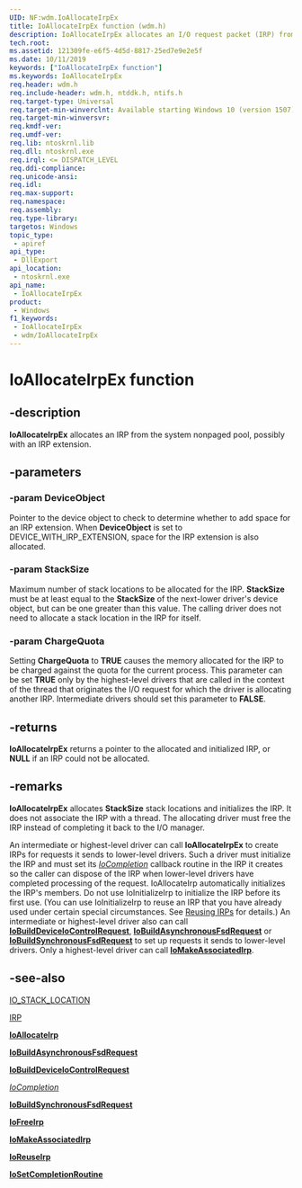 ```yaml
---
UID: NF:wdm.IoAllocateIrpEx
title: IoAllocateIrpEx function (wdm.h)
description: IoAllocateIrpEx allocates an I/O request packet (IRP) from
tech.root: 
ms.assetid: 121309fe-e6f5-4d5d-8817-25ed7e9e2e5f
ms.date: 10/11/2019
keywords: ["IoAllocateIrpEx function"]
ms.keywords: IoAllocateIrpEx
req.header: wdm.h
req.include-header: wdm.h, ntddk.h, ntifs.h
req.target-type: Universal
req.target-min-winverclnt: Available starting Windows 10 (version 1507)
req.target-min-winversvr: 
req.kmdf-ver: 
req.umdf-ver: 
req.lib: ntoskrnl.lib
req.dll: ntoskrnl.exe
req.irql: <= DISPATCH_LEVEL
req.ddi-compliance: 
req.unicode-ansi: 
req.idl: 
req.max-support: 
req.namespace: 
req.assembly: 
req.type-library: 
targetos: Windows
topic_type:
 - apiref
api_type:
 - DllExport
api_location:
 - ntoskrnl.exe
api_name:
 - IoAllocateIrpEx
product:
 - Windows
f1_keywords:
 - IoAllocateIrpEx
 - wdm/IoAllocateIrpEx
---
```


# IoAllocateIrpEx function


## -description

**IoAllocateIrpEx** allocates an IRP from the system nonpaged pool, possibly with an IRP extension.

## -parameters

### -param DeviceObject

Pointer to the device object to check to determine whether to add space for an IRP extension. When **DeviceObject** is set to DEVICE_WITH_IRP_EXTENSION, space for the IRP extension is also allocated.

### -param StackSize

Maximum number of stack locations to be allocated for the IRP. **StackSize** must be at least equal to the **StackSize** of the next-lower driver's device object, but can be one greater than this value. The calling driver does not need to allocate a stack location in the IRP for itself.

### -param ChargeQuota

Setting **ChargeQuota** to **TRUE** causes the memory allocated for the IRP to be charged against the quota for the current process. This parameter can be set **TRUE** only by the highest-level drivers that are called in the context of the thread that originates the I/O request for which the driver is allocating another IRP. Intermediate drivers should set this parameter to **FALSE**.

## -returns

**IoAllocateIrpEx** returns a pointer to the allocated and initialized IRP, or **NULL** if an IRP could not be allocated.

## -remarks

**IoAllocateIrpEx** allocates **StackSize** stack locations and initializes the IRP. It does not associate the IRP with a thread. The allocating driver must free the IRP instead of completing it back to the I/O manager.

An intermediate or highest-level driver can call **IoAllocateIrpEx** to create IRPs for requests it sends to lower-level drivers. Such a driver must initialize the IRP and must set its [*IoCompletion*](https://docs.microsoft.com/windows-hardware/drivers/ddi/wdm/nc-wdm-io_completion_routine) callback routine in the IRP it creates so the caller can dispose of the IRP when lower-level drivers have completed processing of the request.
IoAllocateIrp automatically initializes the IRP's members. Do not use IoInitializeIrp to initialize the IRP before its first use. (You can use IoInitializeIrp to reuse an IRP that you have already used under certain special circumstances. See [Reusing IRPs](https://docs.microsoft.com/windows-hardware/drivers/kernel/reusing-irps) for details.)
An intermediate or highest-level driver also can call [**IoBuildDeviceIoControlRequest**](https://docs.microsoft.com/windows-hardware/drivers/ddi/wdm/nf-wdm-iobuilddeviceiocontrolrequest), [**IoBuildAsynchronousFsdRequest**](https://docs.microsoft.com/windows-hardware/drivers/ddi/wdm/nf-wdm-iobuildasynchronousfsdrequest) or [**IoBuildSynchronousFsdRequest**](https://docs.microsoft.com/windows-hardware/drivers/ddi/wdm/nf-wdm-iobuildsynchronousfsdrequest) to set up requests it sends to lower-level drivers. Only a highest-level driver can call [**IoMakeAssociatedIrp**](https://docs.microsoft.com/windows-hardware/drivers/ddi/ntddk/nf-ntddk-iomakeassociatedirp).

## -see-also

[IO_STACK_LOCATION](https://docs.microsoft.com/windows-hardware/drivers/ddi/wdm/ns-wdm-_io_stack_location)

[IRP](https://docs.microsoft.com/windows-hardware/drivers/ddi/wdm/ns-wdm-_irp)

[**IoAllocateIrp**](https://docs.microsoft.com/windows-hardware/drivers/ddi/wdm/nf-wdm-ioallocateirp)

[**IoBuildAsynchronousFsdRequest**](https://docs.microsoft.com/windows-hardware/drivers/ddi/wdm/nf-wdm-iobuildasynchronousfsdrequest)

[**IoBuildDeviceIoControlRequest**](https://docs.microsoft.com/windows-hardware/drivers/ddi/wdm/nf-wdm-iobuilddeviceiocontrolrequest)

[*IoCompletion*](https://docs.microsoft.com/windows-hardware/drivers/ddi/wdm/nc-wdm-io_completion_routine)

[**IoBuildSynchronousFsdRequest**](https://docs.microsoft.com/windows-hardware/drivers/ddi/wdm/nf-wdm-iobuildsynchronousfsdrequest)

[**IoFreeIrp**](https://docs.microsoft.com/windows-hardware/drivers/devtest/storport-iofreeirp)

[**IoMakeAssociatedIrp**](https://docs.microsoft.com/windows-hardware/drivers/ddi/ntddk/nf-ntddk-iomakeassociatedirp)

[**IoReuseIrp**](https://docs.microsoft.com/windows-hardware/drivers/ddi/wdm/nf-wdm-ioreuseirp)

[**IoSetCompletionRoutine**](https://docs.microsoft.com/windows-hardware/drivers/ddi/wdm/nf-wdm-iosetcompletionroutine)

